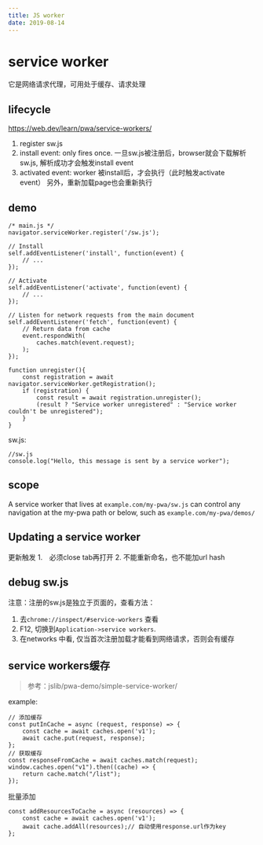 ```yaml
---
title: JS worker
date: 2019-08-14
---
```

# service worker
它是网络请求代理，可用处于缓存、请求处理

## lifecycle
https://web.dev/learn/pwa/service-workers/

1. register sw.js
2. install event: only fires once.
    一旦sw.js被注册后，browser就会下载解析sw.js, 解析成功才会触发install event
3. activated event:
    worker 被install后，才会执行（此时触发activate　event）
    另外，重新加载page也会重新执行

## demo

    /* main.js */
    navigator.serviceWorker.register('/sw.js');

    // Install 
    self.addEventListener('install', function(event) {
        // ...
    });

    // Activate 
    self.addEventListener('activate', function(event) {
        // ...
    });

    // Listen for network requests from the main document
    self.addEventListener('fetch', function(event) {
        // Return data from cache
        event.respondWith(
            caches.match(event.request);
        );
    });

    function unregister(){
        const registration = await navigator.serviceWorker.getRegistration();
        if (registration) {
            const result = await registration.unregister();
            (result ? "Service worker unregistered" : "Service worker couldn't be unregistered");
        } 
    }

sw.js:

    //sw.js
    console.log("Hello, this message is sent by a service worker");
## scope
A service worker that lives at `example.com/my-pwa/sw.js` can control any navigation at the my-pwa path or below, such as `example.com/my-pwa/demos/`

## Updating a service worker #
更新触发
1.　必须close tab再打开
2. 不能重新命名，也不能加url hash

## debug sw.js
注意：注册的sw.js是独立于页面的，查看方法：
1. 去`chrome://inspect/#service-workers` 查看
2. F12, 切换到`Application->service workers`.
3. 在networks 中看, 仅当首次注册加载才能看到网络请求，否则会有缓存

## service workers缓存
> 参考：jslib/pwa-demo/simple-service-worker/

example:

    // 添加缓存
    const putInCache = async (request, response) => {
        const cache = await caches.open('v1');
        await cache.put(request, response);
    };
    // 获取缓存
    const responseFromCache = await caches.match(request);
    window.caches.open("v1").then((cache) => {
        return cache.match("/list");
    });

批量添加

    const addResourcesToCache = async (resources) => {
        const cache = await caches.open('v1');
        await cache.addAll(resources);// 自动使用response.url作为key
    };
